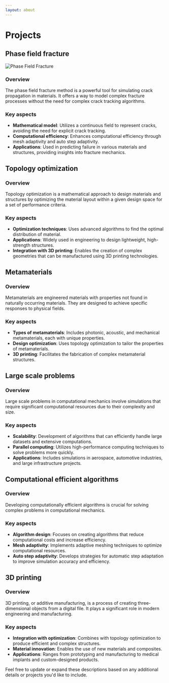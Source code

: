 ```yaml
---
layout: about
---
```


# Projects

## Phase field fracture

![Phase Field Fracture](assets/images/phase_field_fracture.jpg)

### Overview
The phase field fracture method is a powerful tool for simulating crack propagation in materials. It offers a way to model complex fracture processes without the need for complex crack tracking algorithms.

### Key aspects
- **Mathematical model**: Utilizes a continuous field to represent cracks, avoiding the need for explicit crack tracking.
- **Computational efficiency**: Enhances computational efficiency through mesh adaptivity and auto step adaptivity.
- **Applications**: Used in predicting failure in various materials and structures, providing insights into fracture mechanics.

## Topology optimization


### Overview
Topology optimization is a mathematical approach to design materials and structures by optimizing the material layout within a given design space for a set of performance criteria.

### Key aspects
- **Optimization techniques**: Uses advanced algorithms to find the optimal distribution of material.
- **Applications**: Widely used in engineering to design lightweight, high-strength structures.
- **Integration with 3D printing**: Enables the creation of complex geometries that can be manufactured using 3D printing technologies.

## Metamaterials


### Overview
Metamaterials are engineered materials with properties not found in naturally occurring materials. They are designed to achieve specific responses to physical fields.

### Key aspects
- **Types of metamaterials**: Includes photonic, acoustic, and mechanical metamaterials, each with unique properties.
- **Design optimization**: Uses topology optimization to tailor the properties of metamaterials.
- **3D printing**: Facilitates the fabrication of complex metamaterial structures.

## Large scale problems


### Overview
Large scale problems in computational mechanics involve simulations that require significant computational resources due to their complexity and size.

### Key aspects
- **Scalability**: Development of algorithms that can efficiently handle large datasets and extensive computations.
- **Parallel computing**: Utilizes high-performance computing techniques to solve problems more quickly.
- **Applications**: Includes simulations in aerospace, automotive industries, and large infrastructure projects.

## Computational efficient algorithms


### Overview
Developing computationally efficient algorithms is crucial for solving complex problems in computational mechanics.

### Key aspects
- **Algorithm design**: Focuses on creating algorithms that reduce computational costs and increase efficiency.
- **Mesh adaptivity**: Implements adaptive meshing techniques to optimize computational resources.
- **Auto step adaptivity**: Develops strategies for automatic step adaptation to improve simulation accuracy and efficiency.

## 3D printing

### Overview
3D printing, or additive manufacturing, is a process of creating three-dimensional objects from a digital file. It plays a significant role in modern engineering and manufacturing.

### Key aspects
- **Integration with optimization**: Combines with topology optimization to produce efficient and complex structures.
- **Material innovation**: Enables the use of new materials and composites.
- **Applications**: Ranges from prototyping and manufacturing to medical implants and custom-designed products.

Feel free to update or expand these descriptions based on any additional details or projects you'd like to include.
